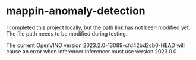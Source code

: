# mappin-anomaly-detection
I completed this project locally, but the path link has not been modified yet. The file path needs to be modified during testing.

The current OpenVINO version 2023.2.0-13089-cfd42bd2cb0-HEAD will cause an error when inferencer
Inferencer must use version 2023.0.0
